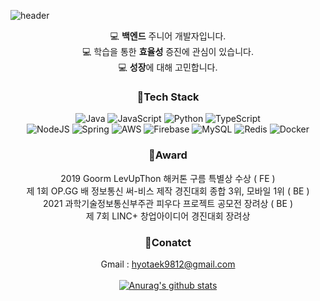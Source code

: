 ![header](https://capsule-render.vercel.app/api?type=wave&color=89a5ea&height=300&section=header&text=HyoTaek%20Jang&fontSize=70&fontColor=ffffff)
<div align="center">
  
 💻   **백엔드** 주니어 개발자입니다. </br>
 💻   학습을 통한 **효율성** 증진에 관심이 있습니다.</br>
 💻   **성장**에 대해 고민합니다.</br>

### 🔨Tech Stack

![Java](https://img.shields.io/badge/java-%23ED8B00.svg?style=for-the-badge&logo=java&logoColor=white) ![JavaScript](https://img.shields.io/badge/javascript-%23323330.svg?style=for-the-badge&logo=javascript&logoColor=%23F7DF1E) ![Python](https://img.shields.io/badge/python-3670A0?style=for-the-badge&logo=python&logoColor=ffdd54)  ![TypeScript](https://img.shields.io/badge/typescript-%23007ACC.svg?style=for-the-badge&logo=typescript&logoColor=white)</br>
![NodeJS](https://img.shields.io/badge/node.js-6DA55F?style=for-the-badge&logo=node.js&logoColor=white) ![Spring](https://img.shields.io/badge/spring-%236DB33F.svg?style=for-the-badge&logo=spring&logoColor=white) ![AWS](https://img.shields.io/badge/AWS-%23FF9900.svg?style=for-the-badge&logo=amazon-aws&logoColor=white) ![Firebase](https://img.shields.io/badge/firebase-%23039BE5.svg?style=for-the-badge&logo=firebase) ![MySQL](https://img.shields.io/badge/mysql-%2300f.svg?style=for-the-badge&logo=mysql&logoColor=white) ![Redis](https://img.shields.io/badge/redis-%23DD0031.svg?style=for-the-badge&logo=redis&logoColor=white)  ![Docker](https://img.shields.io/badge/docker-%230db7ed.svg?style=for-the-badge&logo=docker&logoColor=white)

### 🎉Award
2019 Goorm LevUpThon 해커톤 구름 특별상 수상 ( FE )</br>
제 1회 OP.GG 배 정보통신 써-비스 제작 경진대회 종합 3위, 모바일 1위 ( BE )</br>
2021 과학기술정보통신부주관 피우다 프로젝트 공모전 장려상 ( BE )</br>
제 7회 LINC+ 창업아이디어 경진대회 장려상</br>

### 🎈Conatct</br>
Gmail : hyotaek9812@gmail.com</br>
</br>
[![Anurag's github stats](https://github-readme-stats.vercel.app/api?username=HyoTaek-Jang)](https://github.com/anuraghazra/github-readme-stats)
</div>
